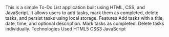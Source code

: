 This is a simple To-Do List application built using HTML, CSS, and JavaScript. It allows users to add tasks, mark them as completed, delete tasks, and persist tasks using local storage.
Features
Add tasks with a title, date, time, and optional description.
Mark tasks as completed.
Delete tasks individually.
Technologies Used
HTML5
CSS3
JavaScript
